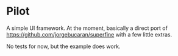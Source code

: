 Pilot
=====

A simple UI framework. At the moment, basically a direct port of  https://github.com/jorgebucaran/superfine with a few little extras.

No tests for now, but the example does work.